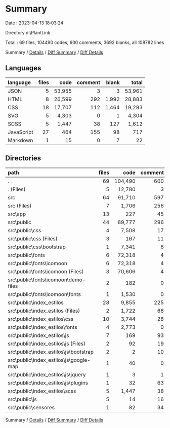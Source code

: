 # Summary

Date : 2023-04-13 18:03:24

Directory d:\\PlantLink

Total : 69 files,  104490 codes, 600 comments, 3692 blanks, all 108782 lines

Summary / [Details](details.md) / [Diff Summary](diff.md) / [Diff Details](diff-details.md)

## Languages
| language | files | code | comment | blank | total |
| :--- | ---: | ---: | ---: | ---: | ---: |
| JSON | 5 | 53,955 | 3 | 3 | 53,961 |
| HTML | 8 | 26,599 | 292 | 1,992 | 28,883 |
| CSS | 18 | 17,707 | 112 | 1,464 | 19,283 |
| SVG | 5 | 4,303 | 0 | 1 | 4,304 |
| SCSS | 5 | 1,447 | 38 | 127 | 1,612 |
| JavaScript | 27 | 464 | 155 | 98 | 717 |
| Markdown | 1 | 15 | 0 | 7 | 22 |

## Directories
| path | files | code | comment | blank | total |
| :--- | ---: | ---: | ---: | ---: | ---: |
| . | 69 | 104,490 | 600 | 3,692 | 108,782 |
| . (Files) | 5 | 12,780 | 3 | 10 | 12,793 |
| src | 64 | 91,710 | 597 | 3,682 | 95,989 |
| src (Files) | 7 | 1,706 | 256 | 226 | 2,188 |
| src\\app | 13 | 227 | 45 | 56 | 328 |
| src\\public | 44 | 89,777 | 296 | 3,400 | 93,473 |
| src\\public\\css | 4 | 7,508 | 17 | 845 | 8,370 |
| src\\public\\css (Files) | 3 | 167 | 11 | 42 | 220 |
| src\\public\\css\\bootstrap | 1 | 7,341 | 6 | 803 | 8,150 |
| src\\public\\fonts | 6 | 72,318 | 4 | 1,643 | 73,965 |
| src\\public\\fonts\\icomoon | 6 | 72,318 | 4 | 1,643 | 73,965 |
| src\\public\\fonts\\icomoon (Files) | 3 | 70,606 | 4 | 1,638 | 72,248 |
| src\\public\\fonts\\icomoon\\demo-files | 2 | 182 | 0 | 5 | 187 |
| src\\public\\fonts\\icomoon\\fonts | 1 | 1,530 | 0 | 0 | 1,530 |
| src\\public\\index_estilos | 28 | 9,855 | 225 | 889 | 10,969 |
| src\\public\\index_estilos (Files) | 2 | 1,722 | 66 | 288 | 2,076 |
| src\\public\\index_estilos\\css | 10 | 3,744 | 28 | 441 | 4,213 |
| src\\public\\index_estilos\\fonts | 4 | 2,773 | 0 | 1 | 2,774 |
| src\\public\\index_estilos\\js | 7 | 169 | 93 | 32 | 294 |
| src\\public\\index_estilos\\js (Files) | 2 | 92 | 19 | 17 | 128 |
| src\\public\\index_estilos\\js\\bootstrap | 2 | 2 | 10 | 0 | 12 |
| src\\public\\index_estilos\\js\\google-map | 1 | 40 | 0 | 0 | 40 |
| src\\public\\index_estilos\\js\\jquery | 1 | 3 | 1 | 1 | 5 |
| src\\public\\index_estilos\\js\\plugins | 1 | 32 | 63 | 14 | 109 |
| src\\public\\index_estilos\\scss | 5 | 1,447 | 38 | 127 | 1,612 |
| src\\public\\js | 5 | 14 | 16 | 5 | 35 |
| src\\public\\sensores | 1 | 82 | 34 | 18 | 134 |

Summary / [Details](details.md) / [Diff Summary](diff.md) / [Diff Details](diff-details.md)